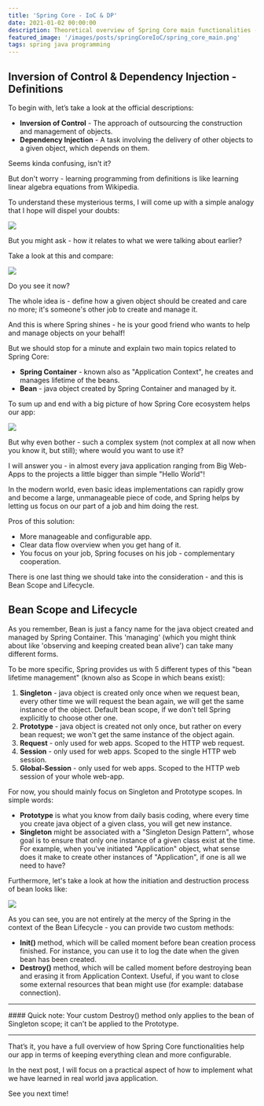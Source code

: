 ```yaml
---
title: 'Spring Core - IoC & DP'
date: 2021-01-02 00:00:00
description: Theoretical overview of Spring Core main functionalities - Inversion of Control & Dependency Injection.
featured_image: '/images/posts/springCoreIoC/spring_core_main.png'
tags: spring java programming
---
```


## Inversion of Control & Dependency Injection - Definitions
To begin with, let’s take a look at the official descriptions:

* <b>Inversion of Control</b> - The approach of outsourcing the construction and management of objects.
* <b>Dependency Injection</b> - A task involving the delivery of other objects to a given object, which depends on them.

Seems kinda confusing, isn't it?

But don't worry - learning programming from definitions is like learning linear algebra equations from Wikipedia.

To understand these mysterious terms, I will come up with a simple analogy that I hope will dispel your doubts:

<div class="gallery" data-columns="1">
	<img src="{{site.baseurl}}/images/posts/springCoreIoC/car_engineer_diagram.png">
</div>

But you might ask - how it relates to what we were talking about earlier?

Take a look at this and compare:

<div class="gallery" data-columns="1">
	<img src="{{site.baseurl}}/images/posts/springCoreIoC/car_engineer_modified.png">
</div>

Do you see it now?

The whole idea is - define how a given object should be created and care no more; it's someone's other job to create and manage it.

And this is where <span class="inline_text">Spring</span> shines - he is your good friend who wants to help and manage objects on your behalf!

But we should stop for a minute and explain two main topics related to <span class="inline_text">Spring Core</span>:
* <b>Spring Container</b> - known also as "Application Context", he creates and manages lifetime of the beans.
* <b>Bean</b> - java object created by Spring Container and managed by it. 

To sum up and end with a big picture of how <span class="inline_text">Spring Core</span> ecosystem helps our app:

<div class="gallery" data-columns="1">
	<img src="{{site.baseurl}}/images/posts/springCoreIoC/car_engineer_end.png">
</div>

But why even bother - such a complex system (not complex at all now when you know it, but still); where would you want to use it?

I will answer you - in almost every java application ranging from Big Web-Apps to the projects a little bigger than simple "Hello World"!

In the modern world, even basic ideas implementations can rapidly grow and become a large, unmanageable piece of code, and Spring helps
by letting us focus on our part of a job and him doing the rest.

Pros of this solution:
* More manageable and configurable app.
* Clear data flow overview when you get hang of it.
* You focus on your job, Spring focuses on his job - complementary cooperation.

There is one last thing we should take into the consideration - and this is <span class="inline_text">Bean Scope and Lifecycle</span>.

## Bean Scope and Lifecycle
As you remember, <span class="inline_text">Bean</span> is just a fancy name for the java object created and managed by <span class="inline_text">Spring Container</span>.
This 'managing' (which you might think about like 'observing and keeping created bean alive') can take many different forms.

To be more specific, Spring provides us with 5 different types of this "bean lifetime management" (known also as <span class="inline_text">Scope</span> in which beans exist):
1. <b>Singleton</b> - java object is created only once when we request bean, every other time we will request the bean again, we will get the same instance of the object.
Default bean scope, if we don't tell Spring explicitly to choose other one.
2. <b>Prototype</b> - java object is created not only once, but rather on every bean request; we won't get the same instance of the object again.
3. <b>Request</b> - only used for web apps. Scoped to the HTTP web request.
4. <b>Session</b> - only used for web apps. Scoped to the single HTTP web session.
5. <b>Global-Session</b> - only used for web apps. Scoped to the HTTP web session of your whole web-app.

For now, you should mainly focus on <span class="inline_text">Singleton</span> and <span class="inline_text">Prototype</span> scopes.
In simple words:
* <b>Prototype</b> is what you know from daily basis coding, where every time you create java object of a given class, you will get new instance.
* <b>Singleton</b> might be associated with a "Singleton Design Pattern", whose goal is to ensure that only one instance of a given class exist at the time.
For example, when you've initiated "Application" object, what sense does it make to create other instances of "Application", if one is all we need to have?

Furthermore, let's take a look at how the initiation and destruction process of bean looks like:

<div class="gallery" data-columns="1">
	<img src="{{site.baseurl}}/images/posts/springCoreIoC/bean_lifecycle.png">
</div>

As you can see, you are not entirely at the mercy of the <span class="inline_text">Spring</span> in the context of the <span class="inline_text">Bean Lifecycle</span> - you can provide two custom methods:
* <b>Init()</b> method, which will be called moment before bean creation process finished. For instance, you can use it to log the date when the given bean has been created.
* <b>Destroy()</b> method, which will be called moment before destroying bean and erasing it from Application Context. Useful, if you want to close some external resources that bean might use (for example: database connection).

<hr>
#### Quick note:
Your custom <span class="inline_text">Destroy()</span> method only applies to the bean of <span class="inline_text">Singleton</span> scope; it can't be applied to the <span class="inline_text">Prototype</span>.
<hr>

That’s it, you have a full overview of how Spring Core functionalities help our app in terms of keeping everything clean and more configurable.

In the next post, I will focus on a practical aspect of how to implement what we have learned in real world java application.

See you next time!



